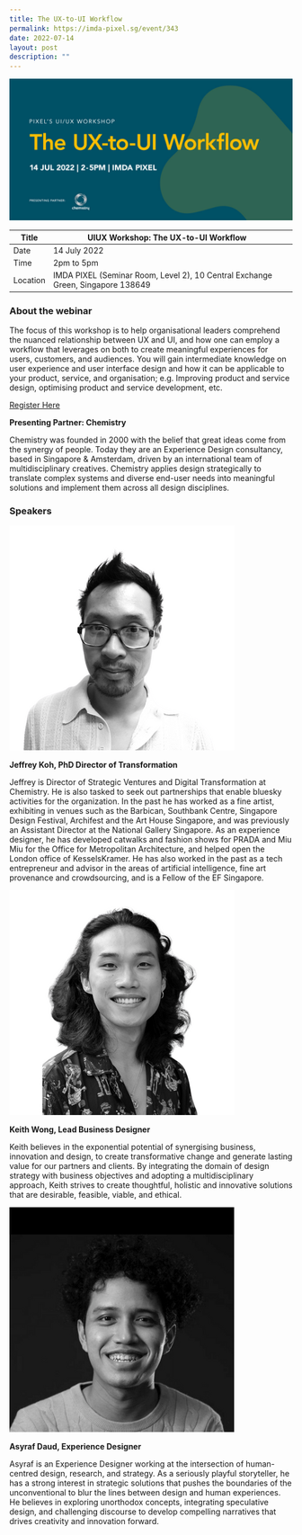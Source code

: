 ```yaml
---
title: The UX-to-UI Workflow
permalink: https://imda-pixel.sg/event/343
date: 2022-07-14
layout: post
description: ""
---
```


![Alt text for image on Isomer site](/images/ui-ux/14jul.png)

| Title | UIUX Workshop: The UX-to-UI Workflow | | 
| -------- | -------- | --------| 
| Date  | 14 July 2022  | 
| Time  | 2pm to 5pm  |
| Location  | IMDA PIXEL (Seminar Room, Level 2), 10 Central Exchange Green, Singapore 138649 |

### About the webinar 

The focus of this workshop is to help organisational leaders comprehend the nuanced relationship between UX and UI, and how one can employ a workflow that leverages on both to create meaningful experiences for users, customers, and audiences. You will gain intermediate knowledge on user experience and user interface design and how it can be applicable to your product, service, and organisation; e.g. Improving product and service design, optimising product and service development, etc. 

[Register Here](https://imda-pixel.sg/event/343)

**Presenting Partner: Chemistry**

Chemistry was founded in 2000 with the belief that great ideas come from the synergy of people. Today they are an Experience Design consultancy, based in Singapore & Amsterdam, driven by an international team of multidisciplinary creatives. Chemistry applies design strategically to translate complex systems and diverse end-user needs into meaningful solutions and implement them across all design disciplines.

### Speakers 

![Alt text for image on Isomer site](/images/ui-ux/Jeffrey_Chemistry.png) 

**Jeffrey Koh, PhD Director of Transformation**

Jeffrey is Director of Strategic Ventures and Digital Transformation at Chemistry. He is also tasked to seek out partnerships that enable bluesky activities for the organization. In the past he has worked as a fine artist, exhibiting in venues such as the Barbican, Southbank Centre, Singapore Design Festival, Archifest and the Art House Singapore, and was previously an Assistant Director at the National Gallery Singapore. As an experience designer, he has developed catwalks and fashion shows for PRADA and Miu Miu for the Office for Metropolitan Architecture, and helped open the London office of KesselsKramer. He has also worked in the past as a tech entrepreneur and advisor in the areas of artificial intelligence, fine art provenance and crowdsourcing, and is a Fellow of the EF Singapore.

![Alt text for image on Isomer site](/images/ui-ux/Keith_Chemistry.png) 

**Keith Wong, Lead Business Designer**

Keith believes in the exponential potential of synergising business, innovation and design, to create transformative change and generate lasting value for our partners and clients. By integrating the domain of design strategy with business objectives and adopting a multidisciplinary approach, Keith strives to create thoughtful, holistic and innovative solutions that are desirable, feasible, viable, and ethical.

![Alt text for image on Isomer site](/images/ui-ux/Asyraf_Chemistry.png) 

**Asyraf Daud, Experience Designer**

Asyraf is an Experience Designer working at the intersection of human-centred design, research, and strategy. As a seriously playful storyteller, he has a strong interest in strategic solutions that pushes the boundaries of the unconventional to blur the lines between design and human experiences. He believes in exploring unorthodox concepts, integrating speculative design, and challenging discourse to develop compelling narratives that drives creativity and innovation forward. 
